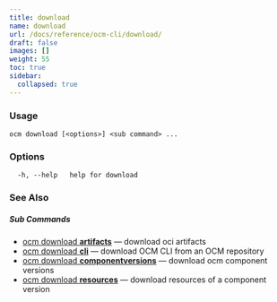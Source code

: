 ```yaml
---
title: download
name: download
url: /docs/reference/ocm-cli/download/
draft: false
images: []
weight: 55
toc: true
sidebar:
  collapsed: true
---
```

### Usage

```
ocm download [<options>] <sub command> ...
```

### Options

```
  -h, --help   help for download
```

### See Also



##### Sub Commands

* [ocm download <b>artifacts</b>](/docs/reference/ocm-cli/download/artifacts/)	 &mdash; download oci artifacts
* [ocm download <b>cli</b>](/docs/reference/ocm-cli/download/cli/)	 &mdash; download OCM CLI from an OCM repository
* [ocm download <b>componentversions</b>](/docs/reference/ocm-cli/download/componentversions/)	 &mdash; download ocm component versions
* [ocm download <b>resources</b>](/docs/reference/ocm-cli/download/resources/)	 &mdash; download resources of a component version

